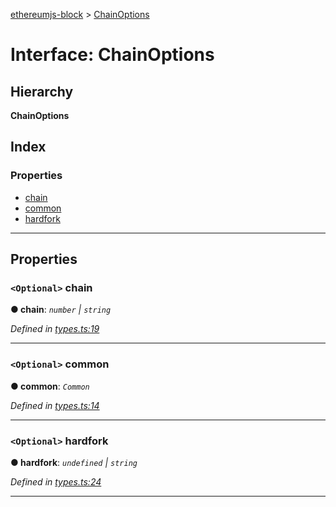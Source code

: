 [ethereumjs-block](../README.md) > [ChainOptions](../interfaces/chainoptions.md)

# Interface: ChainOptions

## Hierarchy

**ChainOptions**

## Index

### Properties

- [chain](chainoptions.md#chain)
- [common](chainoptions.md#common)
- [hardfork](chainoptions.md#hardfork)

---

## Properties

<a id="chain"></a>

### `<Optional>` chain

**● chain**: _`number` \| `string`_

_Defined in [types.ts:19](https://github.com/ethereumjs/ethereumjs-vm/blob/b6ba20a/packages/block/src/types.ts#L19)_

---

<a id="common"></a>

### `<Optional>` common

**● common**: _`Common`_

_Defined in [types.ts:14](https://github.com/ethereumjs/ethereumjs-vm/blob/b6ba20a/packages/block/src/types.ts#L14)_

---

<a id="hardfork"></a>

### `<Optional>` hardfork

**● hardfork**: _`undefined` \| `string`_

_Defined in [types.ts:24](https://github.com/ethereumjs/ethereumjs-vm/blob/b6ba20a/packages/block/src/types.ts#L24)_

---
